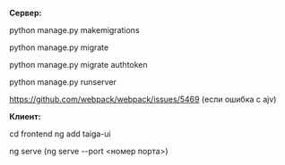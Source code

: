 **Сервер:**

python manage.py makemigrations

python manage.py migrate

python manage.py migrate authtoken

python manage.py runserver

https://github.com/webpack/webpack/issues/5469 (если ошибка с ajv)

**Клиент:**

cd frontend
ng add taiga-ui

ng serve (ng serve --port <номер порта>)